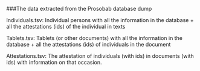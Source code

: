 ###The data extracted from the Prosobab database dump


Individuals.tsv: Individual persons with all the information in the database + all the attestations (ids) of the individual in texts

Tablets.tsv: Tablets (or other documents) with all the information in the database + all the attestations (ids) of individuals in the document

Attestations.tsv: The attestation of individuals (with ids) in documents (with ids) with information on that occasion.

